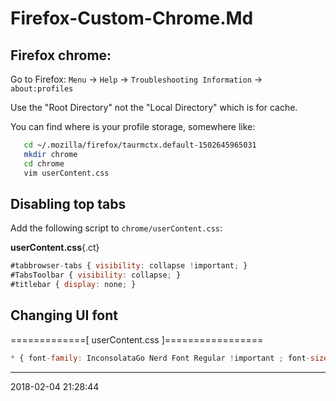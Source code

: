 # Firefox-Custom-Chrome.Md

## Firefox chrome:

Go to Firefox:
   `Menu` -> `Help` -> `Troubleshooting Information` -> `about:profiles`

Use the "Root Directory" not the "Local Directory" which is for cache.

You can find where is your profile storage, somewhere like:

```bash
   cd ~/.mozilla/firefox/taurmctx.default-1502645965031
   mkdir chrome
   cd chrome
   vim userContent.css
```

## Disabling top tabs

Add the following script to `chrome/userContent.css`:


__userContent.css__{.ct}
```js
#tabbrowser-tabs { visibility: collapse !important; }
#TabsToolbar { visibility: collapse; }
#titlebar { display: none; }
```

## Changing UI font

=============[ userContent.css ]=================
```js
* { font-family: InconsolataGo Nerd Font Regular !important ; font-size: 16px;}
```
-----------------------------------------
2018-02-04 21:28:44
